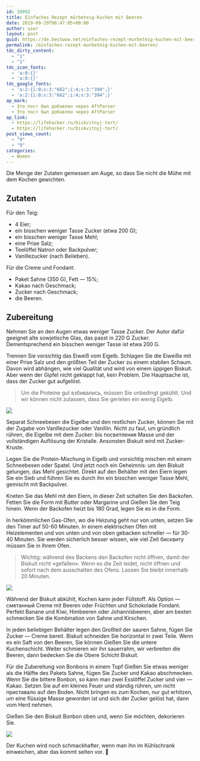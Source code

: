 ```yaml
---
id: 10992
title: Einfaches Rezept mürbeteig-Kuchen mit Beeren
date: 2019-09-29T06:47:05+00:00
author: user
layout: post
guid: https://de.bestwow.net/einfaches-rezept-murbeteig-kuchen-mit-beeren/
permalink: /einfaches-rezept-murbeteig-kuchen-mit-beeren/
tdc_dirty_content:
  - "1"
  - "1"
tdc_icon_fonts:
  - 'a:0:{}'
  - 'a:0:{}'
tdc_google_fonts:
  - 'a:2:{i:0;s:3:"662";i:4;s:3:"394";}'
  - 'a:2:{i:0;s:3:"662";i:4;s:3:"394";}'
ap_mark:
  - Это пост был добавлен через AftParser
  - Это пост был добавлен через AftParser
ap_link:
  - https://lifehacker.ru/biskvitnyj-tort/
  - https://lifehacker.ru/biskvitnyj-tort/
post_views_count:
  - "9"
  - "9"
categories:
  - Women
---
```

Die Menge der Zutaten gemessen am Auge, so dass Sie nicht die Mühe mit dem Kochen gewichten.

## Zutaten

Für den Teig:

  * 4 Eier;
  * ein bisschen weniger Tasse Zucker (etwa 200 G);
  * ein bisschen weniger Tasse Mehl;
  * eine Prise Salz;
  * Teelöffel Natron oder Backpulver;
  * Vanillezucker (nach Belieben).

Für die Creme und Fondant:

  * Paket Sahne (350 G), Fett — 15%;
  * Kakao nach Geschmack;
  * Zucker nach Geschmack;
  * die Beeren.

## Zubereitung

Nehmen Sie an den Augen etwas weniger Tasse Zucker. Der Autor dafür geeignet alte sowjetische Glas, das passt in 220 G Zucker. Dementsprechend ein bisschen weniger Tasse ist etwa 200 G.

Trennen Sie vorsichtig das Eiweiß vom Eigelb. Schlagen Sie die Eiweiße mit einer Prise Salz und den größten Teil der Zucker zu einem stabilen Schaum. Davon wird abhängen, wie viel Qualität und wird von einem üppigen Biskuit. Aber wenn der Gipfel nicht geklappt hat, kein Problem. Die Hauptsache ist, dass der Zucker gut aufgelöst.

> Um die Proteine gut взбивались, müssen Sie unbedingt gekühlt. Und wir können nicht zulassen, dass Sie gerieten ein wenig Eigelb.

![](https://de.bestwow.net/wp-content/uploads/2019/09/prostoy-recept-biskvitnogo-torta-s-yagodami-1.jpg) 

Separat Schneebesen die Eigelbe und den restlichen Zucker, können Sie mit der Zugabe von Vanillezucker oder Vanillin. Nicht zu faul, um gründlich rühren, die Eigelbe mit dem Zucker: bis посветления Masse und der vollständigen Auflösung der Kristalle. Ansonsten Biskuit wird mit Zucker-Kruste.

Legen Sie die Protein-Mischung in Eigelb und vorsichtig mischen mit einem Schneebesen oder Spatel. Und jetzt noch ein Geheimnis: um den Biskuit gelungen, das Mehl gesichtet. Direkt auf den Behälter mit den Eiern legen Sie ein Sieb und führen Sie es durch ihn ein bisschen weniger Tasse Mehl, gemischt mit Backpulver.

Kneten Sie das Mehl mit den Eiern, in dieser Zeit schalten Sie den Backofen. Fetten Sie die Form mit Butter oder Margarine und Gießen Sie den Teig hinein. Wenn der Backofen heizt bis 180 Grad, legen Sie es in die Form.

In herkömmlichen Gas-Ofen, wo die Heizung geht nur von unten, setzen Sie den Timer auf 50-60 Minuten. In einem elektrischen Ofen mit Heizelementen und von unten und von oben gebacken schneller — für 30-40 Minuten. Sie werden sicherlich besser wissen, wie viel Zeit бисквиту müssen Sie in Ihrem Ofen.

> Wichtig: während des Backens den Backofen nicht öffnen, damit der Biskuit nicht «gefallen». Wenn es die Zeit leidet, nicht öffnen und sofort nach dem ausschalten des Ofens. Lassen Sie bleibt innerhalb 20 Minuten.

![](https://de.bestwow.net/wp-content/uploads/2019/09/prostoy-recept-biskvitnogo-torta-s-yagodami-2.jpg) 

Während der Biskuit abkühlt, Kochen kann jeder Füllstoff. Als Option — сметанный Creme mit Beeren oder Früchten und Schokolade Fondant. Perfekt Banane und Kiwi, Himbeeren oder Johannisbeeren, aber am besten schmecken Sie die Kombination von Sahne und Kirschen.

In jeden beliebigen Behälter legen den Großteil der sauren Sahne, fügen Sie Zucker — Creme bereit. Biskuit schneiden Sie horizontal in zwei Teile. Wenn es ein Saft von den Beeren, Sie können Gießen Sie die untere Kuchenschicht. Weiter schmieren wir ihn sauerrahm, wir verbreiten die Beeren, dann bedecken Sie die Obere Schicht Biskuit.

Für die Zubereitung von Bonbons in einem Topf Gießen Sie etwas weniger als die Hälfte des Pakets Sahne, fügen Sie Zucker und Kakao abschmecken. Wenn Sie die bittere Bonbon, so kann man zwei Esslöffel Zucker und vier — Kakao. Setzen Sie auf ein kleines Feuer und ständig rühren, um nicht приставало auf den Boden. Nicht bringen es zum Kochen, nur gut erhitzen, um eine flüssige Masse geworden ist und sich der Zucker gelöst hat, dann vom Herd nehmen.

Gießen Sie den Biskuit Bonbon oben und, wenn Sie möchten, dekorieren Sie.

![](https://de.bestwow.net/wp-content/uploads/2019/09/prostoy-recept-biskvitnogo-torta-s-yagodami-3.jpg) 

Der Kuchen wird noch schmackhafter, wenn man ihn im Kühlschrank einweichen, aber das kommt selten vor. 🙂